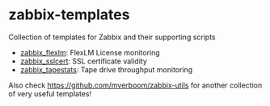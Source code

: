 # zabbix-templates

Collection of templates for Zabbix and their supporting scripts

* [zabbix_flexlm](zabbix-flexlm/): FlexLM License monitoring
* [zabbix_sslcert](zabbix-sslcert/): SSL certificate validity
* [zabbix_tapestats](zabbix-tapestats/): Tape drive throughput monitoring

Also check https://github.com/mverboom/zabbix-utils for another collection of very useful templates!
